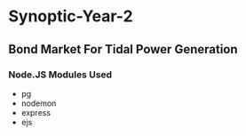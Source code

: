 # Synoptic-Year-2

## Bond Market For Tidal Power Generation 

### Node.JS Modules Used
- pg
- nodemon
- express
- ejs
